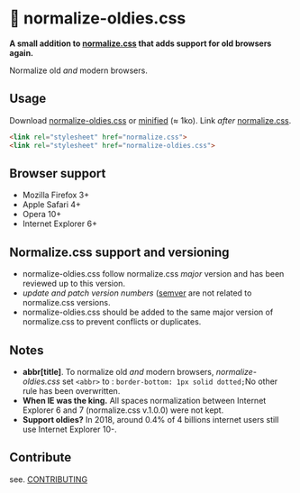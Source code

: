 # 🦕 normalize-oldies.css

**A small addition to [normalize.css](https://github.com/necolas/normalize.css) that adds support for old browsers again.**

Normalize old *and* modern browsers.

## Usage

Download [normalize-oldies.css](normalize-oldies.css) or [minified](normalize-oldies.min.css) (≈ 1ko).  Link *after* [normalize.css](https://github.com/necolas/normalize.css).

```html
<link rel="stylesheet" href="normalize.css">
<link rel="stylesheet" href="normalize-oldies.css">
```

## Browser support

- Mozilla Firefox 3+
- Apple Safari 4+
- Opera 10+
- Internet Explorer 6+

## Normalize.css support and versioning

- normalize-oldies.css follow normalize.css *major* version and has been reviewed up to this version.
- *update and patch version numbers* ([semver](https://semver.org/spec/v2.0.0.html) are not related to normalize.css versions.
- normalize-oldies.css should be added to the same major version of normalize.css to prevent conflicts or duplicates.

## Notes

- **abbr[title]**. To normalize old *and* modern browsers, *normalize-oldies.css*  set `<abbr>` to : `border-bottom: 1px solid dotted;`No other rule has been overwritten.
- **When IE was the king.** All spaces normalization between Internet Explorer 6 and 7 (normalize.css v.1.0.0) were not kept.
- **Support oldies?** In 2018, around 0.4% of 4 billions internet users still use Internet Explorer 10-.

## Contribute

see. [CONTRIBUTING](CONTRIBUTING.md)

